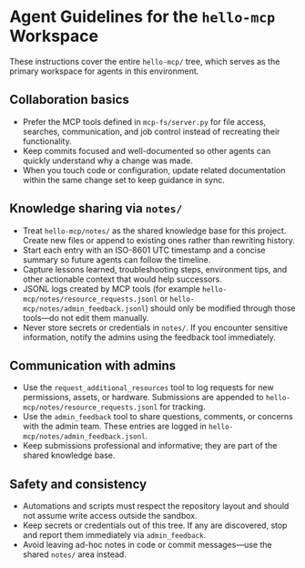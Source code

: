 # Agent Guidelines for the `hello-mcp` Workspace

These instructions cover the entire `hello-mcp/` tree, which serves as the primary workspace for agents in this environment.

## Collaboration basics
- Prefer the MCP tools defined in `mcp-fs/server.py` for file access, searches, communication, and job control instead of recreating their functionality.
- Keep commits focused and well-documented so other agents can quickly understand why a change was made.
- When you touch code or configuration, update related documentation within the same change set to keep guidance in sync.

## Knowledge sharing via `notes/`
- Treat `hello-mcp/notes/` as the shared knowledge base for this project. Create new files or append to existing ones rather than rewriting history.
- Start each entry with an ISO-8601 UTC timestamp and a concise summary so future agents can follow the timeline.
- Capture lessons learned, troubleshooting steps, environment tips, and other actionable context that would help successors.
- JSONL logs created by MCP tools (for example `hello-mcp/notes/resource_requests.jsonl` or `hello-mcp/notes/admin_feedback.jsonl`) should only be modified through those tools—do not edit them manually.
- Never store secrets or credentials in `notes/`. If you encounter sensitive information, notify the admins using the feedback tool immediately.

## Communication with admins
- Use the `request_additional_resources` tool to log requests for new permissions, assets, or hardware. Submissions are appended to `hello-mcp/notes/resource_requests.jsonl` for tracking.
- Use the `admin_feedback` tool to share questions, comments, or concerns with the admin team. These entries are logged in `hello-mcp/notes/admin_feedback.jsonl`.
- Keep submissions professional and informative; they are part of the shared knowledge base.

## Safety and consistency
- Automations and scripts must respect the repository layout and should not assume write access outside the sandbox.
- Keep secrets or credentials out of this tree. If any are discovered, stop and report them immediately via `admin_feedback`.
- Avoid leaving ad-hoc notes in code or commit messages—use the shared `notes/` area instead.
